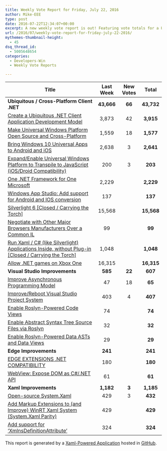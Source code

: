 ```yaml
---
title: Weekly Vote Report for Friday, July 22, 2016
author: Mike-EEE
type: post
date: 2016-07-22T12:34:07+00:00
excerpt: A new weekly vote report is out! Featuring vote totals for a Ubiquitous / Cross-Platform Client .NET (+66 New/43,732 Total), Visual Studio Improvements (+22 New/607 Total), Edge Improvements (+0 New/241 Total), and Xaml Improvements (+3 New/1,185 Total).
url: /2016/07/weekly-vote-report-for-friday-july-22-2016/
mythemes-thumbnail-height:
  - 45
dsq_thread_id:
  - 5005648654
categories:
  - Developers-Win
  - Weekly Vote Reports

---
```

| Title                                                                                                    | Last Week  |      <span class="new">New Votes</span>      |   Total    |
| -------------------------------------------------------------------------------------------------------- |:----------:|:--------------------------------------------:|:----------:|
| **Ubiquitous / Cross-Platform Client .NET**                                                              | **43,666** | <span class="new"><strong>66</strong></span> | **43,732** |
| [Create a Ubiquitous .NET Client Application Development Model][1]                                       |   3,873    |         <span class="new">42</span>          | **3,915**  |
| [Make Universal Windows Platform Open Source and Cross-Platform][2]                                      |   1,559    |         <span class="new">18</span>          | **1,577**  |
| [Bring Windows 10 Universal Apps to Android and iOS][3]                                                  |   2,638    |          <span class="new">3</span>          | **2,641**  |
| [Expand/Enable Universal Windows Platform to Transpile to JavaScript (iOS/Droid Compatibility)][4]       |    200     |          <span class="new">3</span>          |  **203**   |
| [One .NET Framework for One Microsoft][5]                                                                |   2,229    |          <span class="new"></span>           | **2,229**  |
| [Windows App Studio: Add support for Android and IOS conversion][6]                                      |    137     |          <span class="new"></span>           |  **137**   |
| [Silverlight 6 [Closed / Carrying the Torch]][7]                                                         |   15,568   |          <span class="new"></span>           | **15,568** |
| [Negotiate with Other Major Browsers Manufacturers Over a Common IL][8]                                  |     99     |          <span class="new"></span>           |   **99**   |
| [Run Xaml / C# (like Silverlight) Applications Inside, without Plug-in [Closed / Carrying the Torch]][9] |   1,048    |          <span class="new"></span>           | **1,048**  |
| [Allow .NET games on Xbox One][10]                                                                       |   16,315   |          <span class="new"></span>           | **16,315** |
| **Visual Studio Improvements**                                                                           |  **585**   | <span class="new"><strong>22</strong></span> |  **607**   |
| [Improve Asynchronous Programming Model][11]                                                             |     47     |         <span class="new">18</span>          |   **65**   |
| [Improve/Reboot Visual Studio Project System][12]                                                        |    403     |          <span class="new">4</span>          |  **407**   |
| [Enable Roslyn-Powered Code Views][13]                                                                   |     74     |          <span class="new"></span>           |   **74**   |
| [Enable Abstract Syntax Tree Source Files via Roslyn][14]                                                |     32     |          <span class="new"></span>           |   **32**   |
| [Enable Roslyn-Powered Data ASTs and Data Views][15]                                                     |     29     |          <span class="new"></span>           |   **29**   |
| **Edge Improvements**                                                                                    |  **241**   |  <span class="new"><strong></strong></span>  |  **241**   |
| [EDGE EXTENSIONS .NET COMPATIBILITY][16]                                                                 |    180     |          <span class="new"></span>           |  **180**   |
| [WebView: Expose DOM as C#/.NET API][17]                                                                 |     61     |          <span class="new"></span>           |   **61**   |
| **Xaml Improvements**                                                                                    | **1,182**  | <span class="new"><strong>3</strong></span>  | **1,185**  |
| [Open-source System.Xaml][18]                                                                            |    429     |          <span class="new">3</span>          |  **432**   |
| [Add Markup Extensions to (and Improve) WinRT Xaml System (System.Xaml Parity)][19]                      |    429     |          <span class="new"></span>           |  **429**   |
| [Add support for &#8216;XmlnsDefinitionAttribute&#8217;][20]                                             |    324     |          <span class="new"></span>           |  **324**   |

This report is generated by a [Xaml-Powered Application][21] hosted in [GitHub][22].

 [1]: http://visualstudio.uservoice.com/forums/121579-visual-studio/suggestions/10027638-create-a-ubiquitous-net-client-application-develo
 [2]: https://wpdev.uservoice.com/forums/110705-dev-platform/suggestions/7989744-make-universal-windows-platform-open-source-and-cr
 [3]: https://visualstudio.uservoice.com/forums/121579-visual-studio-2015/suggestions/8912350-bring-windows-10-universal-apps-to-android-and-ios
 [4]: https://wpdev.uservoice.com/forums/110705-dev-platform/suggestions/7897380-expand-enable-universal-windows-platform-to-transp
 [5]: http://visualstudio.uservoice.com/forums/121579-visual-studio-2015/suggestions/4249140-one-net-framework-for-one-microsoft
 [6]: https://wpdev.uservoice.com/forums/216486-windows-app-studio/suggestions/9550647-add-support-for-andriod-and-ios-conversion
 [7]: http://visualstudio.uservoice.com/forums/121579-visual-studio/suggestions/3556619-silverlight-6
 [8]: https://wpdev.uservoice.com/forums/257854-microsoft-edge-developer/suggestions/11392869-negociate-with-other-major-browsers-maufacturers-o
 [9]: https://wpdev.uservoice.com/forums/257854-microsoft-edge-developer/suggestions/8022150-run-xaml-c-like-silverlight-applications-ins
 [10]: https://visualstudio.uservoice.com/forums/121579-visual-studio-2015/suggestions/4233646-allow-net-games-on-xbox-one
 [11]: http://visualstudio.uservoice.com/forums/121579-visual-studio/suggestions/9126493-improve-asynchronous-programming-model
 [12]: http://visualstudio.uservoice.com/forums/121579-visual-studio/suggestions/9347001-improve-reboot-visual-studio-project-system
 [13]: http://visualstudio.uservoice.com/forums/121579-visual-studio/suggestions/10020390-enable-roslyn-powered-code-views
 [14]: http://visualstudio.uservoice.com/forums/121579-visual-studio-2015/suggestions/7066885-enable-abstract-syntax-tree-source-files-via-rosly
 [15]: http://visualstudio.uservoice.com/forums/121579-visual-studio/suggestions/10020525-enable-roslyn-powered-data-asts-and-data-views
 [16]: https://wpdev.uservoice.com/forums/257854-microsoft-edge-developer/suggestions/9467958-edge-extensions-net-compatibility
 [17]: https://wpdev.uservoice.com/forums/110705-dev-platform/suggestions/9126583-webview-expose-dom-as-c-net-api
 [18]: http://visualstudio.uservoice.com/forums/121579-visual-studio-2015/suggestions/11234259-open-source-system-xaml
 [19]: https://wpdev.uservoice.com/forums/110705-dev-platform/suggestions/7232264-add-markup-extensions-to-and-improve-winrt-xaml
 [20]: https://wpdev.uservoice.com/forums/110705-universal-windows-platform/suggestions/9523650-add-support-for-xmlnsdefinitionattribute
 [21]: https://imgflip.com/i/h6ho2
 [22]: https://github.com/DevelopersWin/VoteReporter